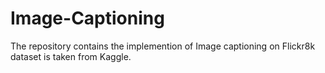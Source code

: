 # Image-Captioning

The repository contains the implemention of Image captioning on Flickr8k dataset is taken from Kaggle.
